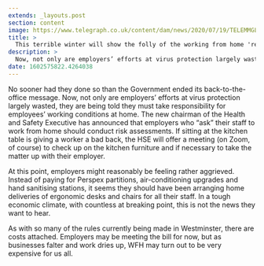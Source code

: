 ```yaml
--- 
extends: _layouts.post 
section: content 
image: https://www.telegraph.co.uk/content/dam/news/2020/07/19/TELEMMGLPICT000234901711_trans_NvBQzQNjv4BqL2PAfGWOBj0LpZQ6m31qIyomZDKJPGgkfFEN58E09AI.jpeg?impolicy=logo-overlay 
title: > 
  This terrible winter will show the folly of the working from home 'revolution' 
description: > 
  Now, not only are employers’ efforts at virus protection largely wasted, they are being told they must take responsibility for employees’ working conditions at home.The new chairman of the Health and Safety Executive has announced that employers who “ask” their staff to work from home should conduct risk assessments.At this point, employers might reasonably be feeling rather aggrieved.In a tough economic climate, with countless at breaking point, this is not the news they want to hear.Employers may be meeting the bill for now, but as businesses falter and work dries up, WFH may turn out to be very expensive for us all. 
date: 1602575822.4264038 
--- 
```

No sooner had they done so than the Government ended its back-to-the-office message. Now, not only are employers’ efforts at virus protection largely wasted, they are being told they must take responsibility for employees’ working conditions at home. The new chairman of the Health and Safety Executive has announced that employers who “ask” their staff to work from home should conduct risk assessments. If sitting at the kitchen table is giving a worker a bad back, the HSE will offer a meeting (on Zoom, of course) to check up on the kitchen furniture and if necessary to take the matter up with their employer.

At this point, employers might reasonably be feeling rather aggrieved. Instead of paying for Perspex partitions, air-conditioning upgrades and hand sanitising stations, it seems they should have been arranging home deliveries of ergonomic desks and chairs for all their staff. In a tough economic climate, with countless at breaking point, this is not the news they want to hear.

As with so many of the rules currently being made in Westminster, there are costs attached. Employers may be meeting the bill for now, but as businesses falter and work dries up, WFH may turn out to be very expensive for us all.